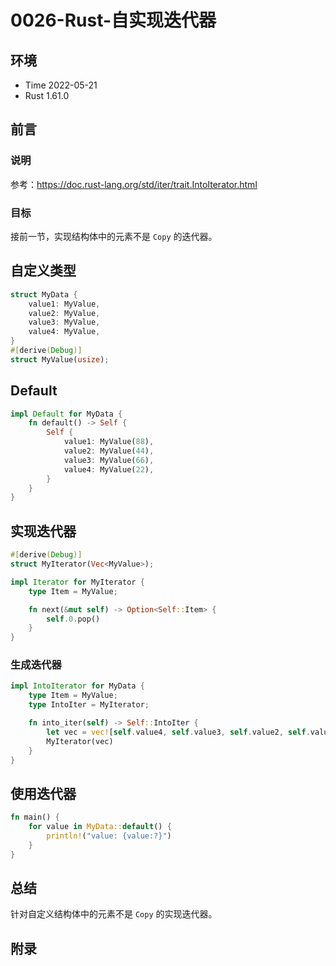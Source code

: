 # 0026-Rust-自实现迭代器

## 环境

- Time 2022-05-21
- Rust 1.61.0

## 前言

### 说明

参考：<https://doc.rust-lang.org/std/iter/trait.IntoIterator.html>

### 目标

接前一节，实现结构体中的元素不是 `Copy` 的迭代器。

## 自定义类型

```rust
struct MyData {
    value1: MyValue,
    value2: MyValue,
    value3: MyValue,
    value4: MyValue,
}
#[derive(Debug)]
struct MyValue(usize);
```

## Default

```rust
impl Default for MyData {
    fn default() -> Self {
        Self {
            value1: MyValue(88),
            value2: MyValue(44),
            value3: MyValue(66),
            value4: MyValue(22),
        }
    }
}
```

## 实现迭代器

```rust
#[derive(Debug)]
struct MyIterator(Vec<MyValue>);

impl Iterator for MyIterator {
    type Item = MyValue;

    fn next(&mut self) -> Option<Self::Item> {
        self.0.pop()
    }
}
```

### 生成迭代器

```rust
impl IntoIterator for MyData {
    type Item = MyValue;
    type IntoIter = MyIterator;

    fn into_iter(self) -> Self::IntoIter {
        let vec = vec![self.value4, self.value3, self.value2, self.value1];
        MyIterator(vec)
    }
}
```

## 使用迭代器

```rust
fn main() {
    for value in MyData::default() {
        println!("value: {value:?}")
    }
}
```

## 总结

针对自定义结构体中的元素不是 `Copy` 的实现迭代器。

## 附录
